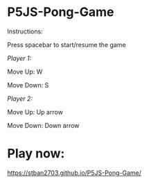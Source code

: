 # P5JS-Pong-Game

Instructions:

Press spacebar to start/resume the game

*Player 1:*
 
Move Up: W
 
Move Down: S


*Player 2:*

Move Up: Up arrow

Move Down: Down arrow


# Play now:
https://stban2703.github.io/P5JS-Pong-Game/
